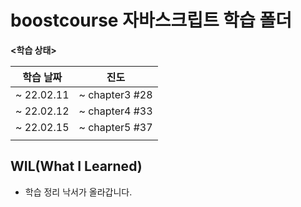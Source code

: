 # boostcourse 자바스크립트 학습 폴더

**<학습 상태>**

| 학습 날짜  |      진도      |
| :--------: | :------------: |
| ~ 22.02.11 | ~ chapter3 #28 |
| ~ 22.02.12 | ~ chapter4 #33 |
| ~ 22.02.15 | ~ chapter5 #37 |
|            |                |

## WIL(What I Learned)

- 학습 정리 낙서가 올라갑니다.

